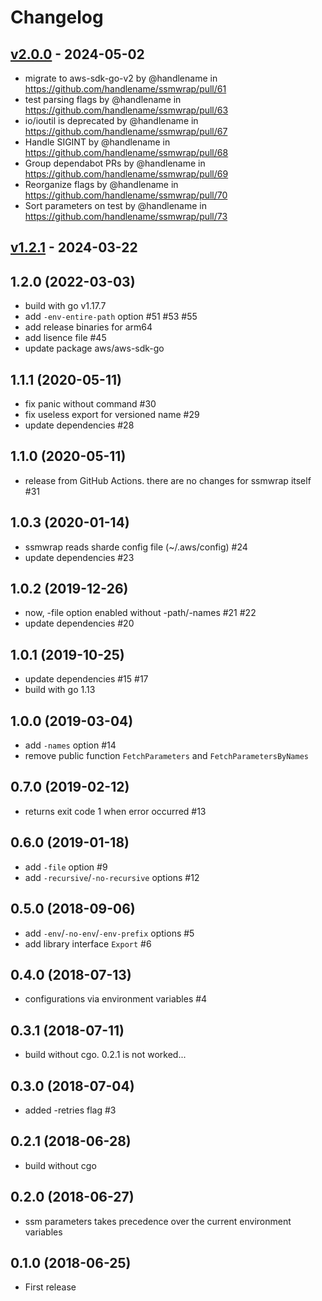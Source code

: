 # Changelog

## [v2.0.0](https://github.com/handlename/ssmwrap/compare/v1.2.2...v2.0.0) - 2024-05-02
- migrate to aws-sdk-go-v2 by @handlename in https://github.com/handlename/ssmwrap/pull/61
- test parsing flags by @handlename in https://github.com/handlename/ssmwrap/pull/63
- io/ioutil is deprecated by @handlename in https://github.com/handlename/ssmwrap/pull/67
- Handle SIGINT by @handlename in https://github.com/handlename/ssmwrap/pull/68
- Group dependabot PRs by @handlename in https://github.com/handlename/ssmwrap/pull/69
- Reorganize flags by @handlename in https://github.com/handlename/ssmwrap/pull/70
- Sort parameters on test by @handlename in https://github.com/handlename/ssmwrap/pull/73

## [v1.2.1](https://github.com/handlename/ssmwrap/compare/v1.2.1...v1.2.1) - 2024-03-22

## 1.2.0 (2022-03-03)

- build with go v1.17.7
- add `-env-entire-path` option #51 #53 #55
- add release binaries for arm64
- add lisence file #45
- update package aws/aws-sdk-go

## 1.1.1 (2020-05-11)

- fix panic without command #30
- fix useless export for versioned name #29
- update dependencies #28

## 1.1.0 (2020-05-11)

- release from GitHub Actions. there are no changes for ssmwrap itself #31

## 1.0.3 (2020-01-14)

- ssmwrap reads sharde config file (~/.aws/config) #24
- update dependencies #23

## 1.0.2 (2019-12-26)

- now, -file option enabled without -path/-names #21 #22
- update dependencies #20

## 1.0.1 (2019-10-25)

- update dependencies #15 #17
- build with go 1.13

## 1.0.0 (2019-03-04)

- add `-names` option #14
- remove public function `FetchParameters` and `FetchParametersByNames`

## 0.7.0 (2019-02-12)

- returns exit code 1 when error occurred #13

## 0.6.0 (2019-01-18)

- add `-file` option #9
- add `-recursive`/`-no-recursive` options #12

## 0.5.0 (2018-09-06)

- add `-env`/`-no-env`/`-env-prefix` options #5
- add library interface `Export` #6

## 0.4.0 (2018-07-13)

- configurations via environment variables #4

## 0.3.1 (2018-07-11)

- build without cgo. 0.2.1 is not worked...

## 0.3.0 (2018-07-04)

- added -retries flag #3

## 0.2.1 (2018-06-28)

- build without cgo

## 0.2.0 (2018-06-27)

- ssm parameters takes precedence over the current environment variables

## 0.1.0 (2018-06-25)

- First release
